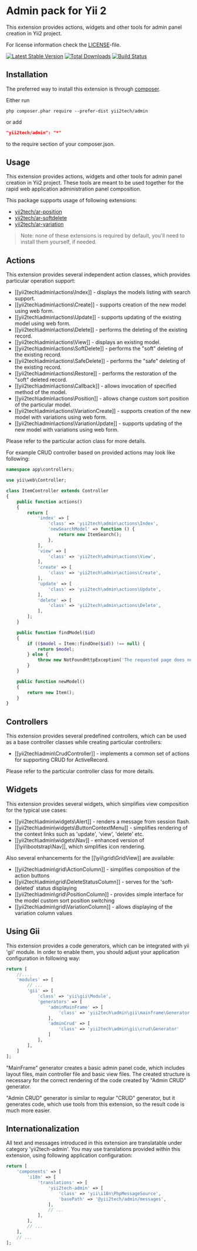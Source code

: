 Admin pack for Yii 2
====================

This extension provides actions, widgets and other tools for admin panel creation in Yii2 project.

For license information check the [LICENSE](LICENSE.md)-file.

[![Latest Stable Version](https://poser.pugx.org/yii2tech/admin/v/stable.png)](https://packagist.org/packages/yii2tech/admin)
[![Total Downloads](https://poser.pugx.org/yii2tech/admin/downloads.png)](https://packagist.org/packages/yii2tech/admin)
[![Build Status](https://travis-ci.org/yii2tech/admin.svg?branch=master)](https://travis-ci.org/yii2tech/admin)


Installation
------------

The preferred way to install this extension is through [composer](http://getcomposer.org/download/).

Either run

```
php composer.phar require --prefer-dist yii2tech/admin
```

or add

```json
"yii2tech/admin": "*"
```

to the require section of your composer.json.


Usage
-----

This extension provides actions, widgets and other tools for admin panel creation in Yii2 project.
These tools are meant to be used together for the rapid web application administration panel composition.

This package supports usage of following extensions:

 - [yii2tech/ar-position](https://github.com/yii2tech/ar-position)
 - [yii2tech/ar-softdelete](https://github.com/yii2tech/ar-softdelete)
 - [yii2tech/ar-variation](https://github.com/yii2tech/ar-variation)

> Note: none of these extensions is required by default, you'll need to install them yourself, if needed.


## Actions <span id="actions"></span>

This extension provides several independent action classes, which provides particular operation support:

 - [[yii2tech\admin\actions\Index]] - displays the models listing with search support.
 - [[yii2tech\admin\actions\Create]] - supports creation of the new model using web form.
 - [[yii2tech\admin\actions\Update]] - supports updating of the existing model using web form.
 - [[yii2tech\admin\actions\Delete]] - performs the deleting of the existing record.
 - [[yii2tech\admin\actions\View]] - displays an existing model.
 - [[yii2tech\admin\actions\SoftDelete]] - performs the "soft" deleting of the existing record.
 - [[yii2tech\admin\actions\SafeDelete]] - performs the "safe" deleting of the existing record.
 - [[yii2tech\admin\actions\Restore]] - performs the restoration of the "soft" deleted record.
 - [[yii2tech\admin\actions\Callback]] - allows invocation of specified method of the model.
 - [[yii2tech\admin\actions\Position]] - allows change custom sort position of the particular model.
 - [[yii2tech\admin\actions\VariationCreate]] - supports creation of the new model with variations using web form.
 - [[yii2tech\admin\actions\VariationUpdate]] - supports updating of the new model with variations using web form.

Please refer to the particular action class for more details.

For example CRUD controller based on provided actions may look like following:

```php
namespace app\controllers;

use yii\web\Controller;

class ItemController extends Controller
{
    public function actions()
    {
        return [
            'index' => [
                'class' => 'yii2tech\admin\actions\Index',
                'newSearchModel' => function () {
                    return new ItemSearch();
                },
            ],
            'view' => [
                'class' => 'yii2tech\admin\actions\View',
            ],
            'create' => [
                'class' => 'yii2tech\admin\actions\Create',
            ],
            'update' => [
                'class' => 'yii2tech\admin\actions\Update',
            ],
            'delete' => [
                'class' => 'yii2tech\admin\actions\Delete',
            ],
        ];
    }

    public function findModel($id)
    {
        if (($model = Item::findOne($id)) !== null) {
            return $model;
        } else {
            throw new NotFoundHttpException('The requested page does not exist.');
        }
    }

    public function newModel()
    {
        return new Item();
    }
}
```


## Controllers <span id="controllers"></span>

This extension provides several predefined controllers, which can be used as a base controller classes
while creating particular controllers:

- [[yii2tech\admin\CrudController]] - implements a common set of actions for supporting CRUD for ActiveRecord.

Please refer to the particular controller class for more details.


## Widgets <span id="widgets"></span>

This  extension provides several widgets, which simplifies view composition for the typical use cases:

 - [[yii2tech\admin\widgets\Alert]] - renders a message from session flash.
 - [[yii2tech\admin\widgets\ButtonContextMenu]] - simplifies rendering of the context links such as 'update', 'view', 'delete' etc.
 - [[yii2tech\admin\widgets\Nav]] - enhanced version of [[\yii\bootstrap\Nav]], which simplifies icon rendering.

Also several enhancements for the [[\yii\grid\GridView]] are available:

- [[yii2tech\admin\grid\ActionColumn]] - simplifies composition of the action buttons
- [[yii2tech\admin\grid\DeleteStatusColumn]] - serves for the 'soft-deleted' status displaying
- [[yii2tech\admin\grid\PositionColumn]] - provides simple interface for the model custom sort position switching
- [[yii2tech\admin\grid\VariationColumn]] - allows displaying of the variation column values


## Using Gii <span id="using-gii"></span>

This extension provides a code generators, which can be integrated with yii 'gii' module.
In order to enable them, you should adjust your application configuration in following way:

```php
return [
    //....
    'modules' => [
        // ...
        'gii' => [
            'class' => 'yii\gii\Module',
            'generators' => [
                'adminMainFrame' => [
                    'class' => 'yii2tech\admin\gii\mainframe\Generator'
                ],
                'adminCrud' => [
                    'class' => 'yii2tech\admin\gii\crud\Generator'
                ]
            ],
        ],
    ]
];
```

"MainFrame" generator creates a basic admin panel code, which includes layout files, main controller
file and basic view files. The created structure is necessary for the correct rendering of the code created
by "Admin CRUD" generator.

"Admin CRUD" generator is similar to regular "CRUD" generator, but it generates code, which use tools from
this extension, so the result code is much more easier.


## Internationalization <span id="internationalization"></span>

All text and messages introduced in this extension are translatable under category 'yii2tech-admin'.
You may use translations provided within this extension, using following application configuration:

```php
return [
    'components' => [
        'i18n' => [
            'translations' => [
                'yii2tech-admin' => [
                    'class' => 'yii\i18n\PhpMessageSource',
                    'basePath' => '@yii2tech/admin/messages',
                ],
                // ...
            ],
        ],
        // ...
    ],
    // ...
];
```

